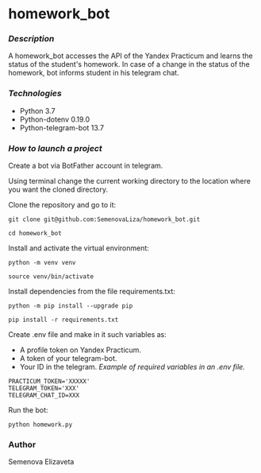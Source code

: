 # homework_bot
### *Description*
A homework_bot accesses the API of the Yandex Practicum and learns the status of the student's homework. In case of a change in the status of the homework, bot informs student in his telegram chat.
### *Technologies*
- Python 3.7
- Python-dotenv 0.19.0
- Python-telegram-bot 13.7
### *How to launch a project*
Create a bot via BotFather account in telegram.

Using terminal change the current working directory to the location where you want the cloned directory.

Clone the repository and go to it:
```
git clone git@github.com:SemenovaLiza/homework_bot.git
```
```
cd homework_bot
```
Install and activate the virtual environment:
```
python -m venv venv
```
```
source venv/bin/activate
```
Install dependencies from the file requirements.txt:
```
python -m pip install --upgrade pip
```
```
pip install -r requirements.txt
```
Create .env file and make in it such variables as:
- A profile token on Yandex Practicum.
- A token of your telegram-bot.
- Your ID in the telegram.
*Example of required variables in an .env file.*
```
PRACTICUM_TOKEN='XXXXX'
TELEGRAM_TOKEN='XXX'
TELEGRAM_CHAT_ID=XXX
```
Run the bot:
```
python homework.py
```
### Author
Semenova Elizaveta

